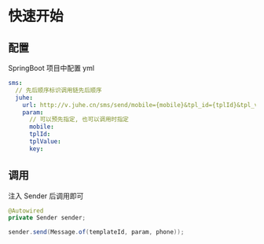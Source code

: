 # 快速开始
## 配置
SpringBoot 项目中配置 yml
```yaml
sms:
  // 先后顺序标识调用链先后顺序
  juhe:
    url: http://v.juhe.cn/sms/send/mobile={mobile}&tpl_id={tplId}&tpl_value={tplValue}&key={key}
    param:
      // 可以预先指定, 也可以调用时指定
      mobile: 
      tplId:
      tplValue:
      key:
``` 

## 调用
注入 Sender 后调用即可
```java
@Autowired
private Sender sender;

sender.send(Message.of(templateId, param, phone));
```